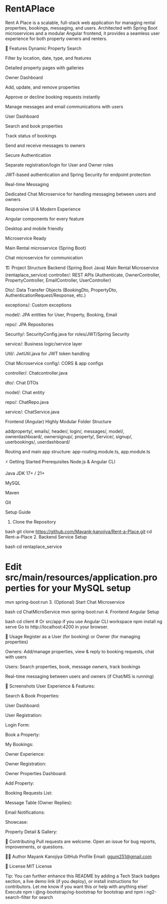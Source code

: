 # RentAPlace
Rent A Place is a scalable, full-stack web application for managing rental properties, bookings, messaging, and users. Architected with Spring Boot microservices and a modular Angular frontend, it provides a seamless user experience for both property owners and renters.

🚀 Features
Dynamic Property Search

Filter by location, date, type, and features

Detailed property pages with galleries

Owner Dashboard

Add, update, and remove properties

Approve or decline booking requests instantly

Manage messages and email communications with users

User Dashboard

Search and book properties

Track status of bookings

Send and receive messages to owners

Secure Authentication

Separate registration/login for User and Owner roles

JWT-based authentication and Spring Security for endpoint protection

Real-time Messaging

Dedicated Chat Microservice for handling messaging between users and owners

Responsive UI & Modern Experience

Angular components for every feature

Desktop and mobile friendly

Microservice Ready

Main Rental microservice (Spring Boot)

Chat microservice for communication

🏗️ Project Structure
Backend (Spring Boot Java)
Main Rental Microservice (rentaplace_service)
controller/: REST APIs
(Authenticate, OwnerController, PropertyController, EmailController, UserController)

Dto/: Data Transfer Objects
(BookingDto, PropertyDto, AuthenticationRequest/Response, etc.)

exceptions/: Custom exceptions

model/: JPA entities for User, Property, Booking, Email

repo/: JPA Repositories

Security/: SecurityConfig.java for roles/JWT/Spring Security

service/: Business logic/service layer

Util/: JwtUtil.java for JWT token handling

Chat Microservice
config/: CORS & app configs

controller/: Chatcontroller.java

dto/: Chat DTOs

model/: Chat entity

repo/: ChatRepo.java

service/: ChatService.java

Frontend (Angular)
Highly Modular Folder Structure

addproperty/, emails/, header/, login/, messages/, model/, ownerdashboard/, ownersignup/, property/, Service/, signup/, userbookings/, userdashboard/

Routing and main app structure: app-routing.module.ts, app.module.ts

⚡ Getting Started
Prerequisites
Node.js & Angular CLI

Java JDK 17+ / 21+

MySQL

Maven

Git

Setup Guide
1. Clone the Repository

bash
git clone https://github.com/Mayank-kanojiya/Rent-a-Place.git
cd Rent-a-Place
2. Backend Service Setup

bash
cd rentaplace_service
# Edit src/main/resources/application.properties for your MySQL setup
mvn spring-boot:run
3. (Optional) Start Chat Microservice

bash
cd ChatMicroService
mvn spring-boot:run
4. Frontend Angular Setup

bash
cd client  # Or src/app if you use Angular CLI workspace
npm install
ng serve
Go to http://localhost:4200 in your browser.

🔗 Usage
Register as a User (for booking) or Owner (for managing properties)

Owners: Add/manage properties, view & reply to booking requests, chat with users

Users: Search properties, book, message owners, track bookings

Real-time messaging between users and owners (if Chat/MS is running)

📸 Screenshots
User Experience & Features:

Search & Book Properties:

User Dashboard:

User Registration:

Login Form:

Book a Property:

My Bookings:

Owner Experience:

Owner Registration:

Owner Properties Dashboard:

Add Property:

Booking Requests List:

Message Table (Owner Replies):

Email Notifications:

Showcase:

Property Detail & Gallery:

📝 Contributing
Pull requests are welcome.
Open an issue for bug reports, improvements, or questions.

🙋‍♂️ Author
Mayank Kanojiya
GitHub Profile
Email: ggum251@gmail.com

📄 License
MIT License

Tip: You can further enhance this README by adding a Tech Stack badges section, a live demo link (if you deploy), or install instructions for contributors. Let me know if you want this or help with anything else!
Execute npm i @ng-bootstrap/ng-bootstrap for bootstrap
and npm i ng2-search-filter for search
